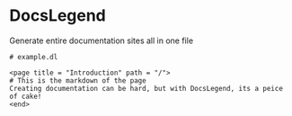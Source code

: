 # DocsLegend
Generate entire documentation sites all in one file

```
# example.dl

<page title = "Introduction" path = "/">
# This is the markdown of the page
Creating documentation can be hard, but with DocsLegend, its a peice of cake!
<end>
```
